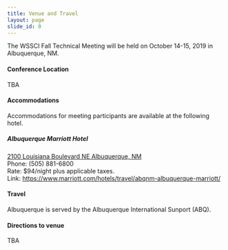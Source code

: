 ```yaml
---
title: Venue and Travel
layout: page
slide_id: 0
---
```


<p class="lead">
The WSSCI Fall Technical Meeting will be held on October 14-15, 2019 in Albuquerque, NM.
</p>

#### Conference Location

<!--
<i class="fa fa-map-marker mr-3" aria-hidden="true"></i>
[Pasadena Convention Center, 300 E Green St, Pasadena, CA 91101](https://goo.gl/maps/gBEU4DWjhc72)-->
TBA

#### Accommodations

Accommodations for meeting participants are available at the following hotel.

##### Albuquerque Marriott Hotel
<i class="fa fa-map-marker mr-3" aria-hidden="true"></i>[2100 Louisiana Boulevard NE Albuquerque, NM](https://goo.gl/maps/tkCnj4DMTaL2)<br />
Phone: (505) 881-6800<br />
Rate: $94/night plus applicable taxes.<br />
Link: <https://www.marriott.com/hotels/travel/abqnm-albuquerque-marriott/><br />

#### Travel

Albuquerque is served by the Albuquerque International Sunport (ABQ).

#### Directions to venue

<!--[<img class="img-fluid" src="./assets/images/directions.png" alt="direction">](https://goo.gl/maps/gBEU4DWjhc72)-->
TBA
